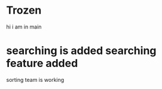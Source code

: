 # Trozen
hi i am in main

searching is added
searching feature added
=======
sorting team is working 

